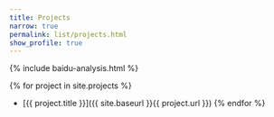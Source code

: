 ```yaml
---
title: Projects
narrow: true
permalink: list/projects.html
show_profile: true
---
```


{% include baidu-analysis.html %}

{% for project in site.projects %}

- [{{ project.title }}]({{ site.baseurl }}{{ project.url }})
{% endfor %}
